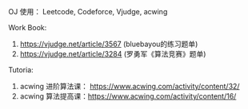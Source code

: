 OJ 使用：
Leetcode, Codeforce, Vjudge, acwing

Work Book:
1. https://vjudge.net/article/3567 (bluebayou的练习题单)
2. https://vjudge.net/article/3284 (罗勇军《算法竞赛》题单)


Tutoria:
1. acwing 进阶算法课： https://www.acwing.com/activity/content/32/
2. acwing 算法提高课：https://www.acwing.com/activity/content/16/
